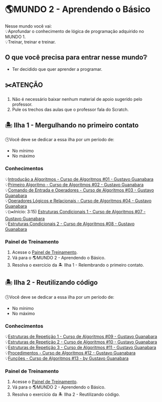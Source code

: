 # 🌎MUNDO 2 - Aprendendo o Básico
Nesse mundo você vai:  
💡Aprofundar o conhecimento de lógica de programação adquirido no MUNDO 1.  
💡Treinar, treinar e treinar.  

## O que você precisa para entrar nesse mundo❔
* Ter decidido que quer aprender a programar.

## ✂️ATENÇÃO
1. Não é necessário baixar nenhum material de apoio sugerido pelo professor.  
1. Pule os trechos das aulas que o professor fala do Scratch.  

## 🏝 Ilha 1 - Mergulhando no primeiro contato
🕓Você deve se dedicar a essa ilha por um período de:
* No mínimo 
* No máximo 

### Conhecimentos
💡[Introdução a Algoritmos - Curso de Algoritmos #01 - Gustavo Guanabara](https://www.youtube.com/watch?v=8mei6uVttho&list=PLHz_AreHm4dmSj0MHol_aoNYCSGFqvfXV&index=1)  
💡[Primeiro Algoritmo - Curso de Algoritmos #02 - Gustavo Guanabara](https://www.youtube.com/watch?v=M2Af7gkbbro&list=PLHz_AreHm4dmSj0MHol_aoNYCSGFqvfXV&index=2)  
💡[Comando de Entrada e Operadores - Curso de Algoritmos #03 - Gustavo Guanabara](https://www.youtube.com/watch?v=RDrfZ-7WE8c&list=PLHz_AreHm4dmSj0MHol_aoNYCSGFqvfXV&index=3)  
💡[Operadores Lógicos e Relacionais - Curso de Algoritmos #04 - Gustavo Guanabara](https://www.youtube.com/watch?v=Ig4QZNpVZYs&list=PLHz_AreHm4dmSj0MHol_aoNYCSGFqvfXV&index=5)  
💡(✂️Início: 3:15) [Estruturas Condicionais 1 - Curso de Algoritmos #07 - Gustavo Guanabara](https://youtu.be/_g05aHdBAEY?t=195)  
💡[Estruturas Condicionais 2 - Curso de Algoritmos #08 - Gustavo Guanabara](https://www.youtube.com/watch?v=7gGFHzqh4d8&list=PLHz_AreHm4dmSj0MHol_aoNYCSGFqvfXV&index=9)  

### Painel de Treinamento
1. Acesse o [Painel de Treinamento](https://trello.com/b/UaEjvmbR/painel-de-treinamentos).
2. Vá para o 🌎MUNDO 2 - Aprendendo o Básico.
3. Resolva o exercício da 🏝 Ilha 1 - Relembrando o primeiro contato.

## 🏝 Ilha 2 - Reutilizando código
🕓Você deve se dedicar a essa ilha por um período de:
* No mínimo 
* No máximo 

### Conhecimentos
💡[Estruturas de Repetição 1 - Curso de Algoritmos #09 - Gustavo Guanabara](https://www.youtube.com/watch?v=U5PnCt58Q68&list=PLHz_AreHm4dmSj0MHol_aoNYCSGFqvfXV&index=10)  
💡[Estruturas de Repetição 2 - Curso de Algoritmos #10 - Gustavo Guanabara](https://www.youtube.com/watch?v=fP49L1i_-HU&list=PLHz_AreHm4dmSj0MHol_aoNYCSGFqvfXV&index=11)  
💡[Estruturas de Repetição 3 - Curso de Algoritmos #11 - Gustavo Guanabara](https://www.youtube.com/watch?v=WJQz20i7CyI&list=PLHz_AreHm4dmSj0MHol_aoNYCSGFqvfXV&index=12)  
💡[Procedimentos - Curso de Algoritmos #12 - Gustavo Guanabara](https://www.youtube.com/watch?v=KoNehy7rn8U&list=PLHz_AreHm4dmSj0MHol_aoNYCSGFqvfXV&index=13)  
💡[Funções - Curso de Algoritmos #13 - by Gustavo Guanabara](https://www.youtube.com/watch?v=-nNx7e8GzHQ&list=PLHz_AreHm4dmSj0MHol_aoNYCSGFqvfXV&index=14)  

### Painel de Treinamento
1. Acesse o [Painel de Treinamento](https://trello.com/b/UaEjvmbR/painel-de-treinamentos).
2. Vá para o 🌎MUNDO 2 - Aprendendo o Básico.
3. Resolva o exercício da 🏝 Ilha 2 - Reutilizando código.
